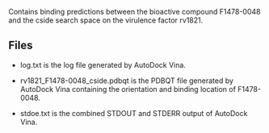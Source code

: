 Contains binding predictions between the bioactive compound F1478-0048 and the cside search space on the virulence factor rv1821.

## Files

- log.txt is the log file generated by AutoDock Vina.

- rv1821_F1478-0048_cside.pdbqt is the PDBQT file generated by AutoDock Vina containing the orientation and binding location of F1478-0048.

- stdoe.txt is the combined STDOUT and STDERR output of AutoDock Vina.

